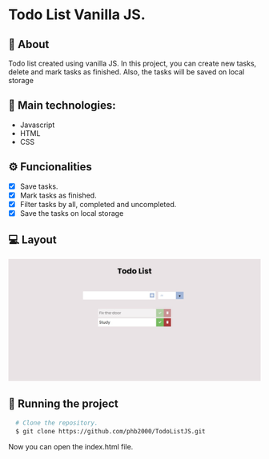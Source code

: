 # Todo List Vanilla JS.
## :book: About
Todo list created using vanilla JS. In this project, you can create new tasks, delete and mark tasks as finished. Also, the tasks will be saved on local storage

## :rocket: Main technologies:
* Javascript
* HTML
* CSS

## :gear: Funcionalities
- [x] Save tasks.
- [x] Mark tasks as finished.
- [x] Filter tasks by all, completed and uncompleted.
- [x] Save the tasks on local storage

## :computer: Layout
<img src="./img/pagina.jpeg" width="900"/>

## :electric_plug: Running the project

```bash
  # Clone the repository.
  $ git clone https://github.com/phb2000/TodoListJS.git
```

Now you can open the index.html file.


